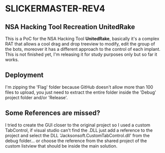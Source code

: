 # SLICKERMASTER-REV4
## NSA Hacking Tool Recreation UnitedRake

This is a PoC for the NSA Hacking Tool __UnitedRake__, basically it's a complex RAT that allows a cool drag and drop treeview to modify, edit the group of the bots, moreover it has a different approach to the control of each implant. This is not finished yet, I'm releasing it for study purposes only but so far it works.

## Deployment

I'm zipping the 'Flag' folder because GitHub doesn't allow more than 100 files to upload, you just need to extract the entire folder inside the 'Debug' project folder and/or 'Release'.

## Some References are missed?

I tried to create the GUI closer to the original project so I used a custom TabControl, if visual studio can't find the .DLL just add a reference to the project and select the DLL 'Jacksonsoft.CustomTabControl.dll' from the debug folder... or choose the reference from the shared project of the custom listview that should be inside the main solution.
